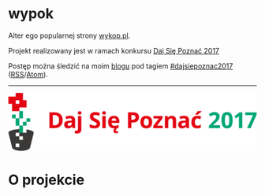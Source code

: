 # wypok
Alter ego popularnej strony [wykop.pl](http://www.wykop.pl).

Projekt realizowany jest w ramach konkursu [Daj Się Poznać 2017](http://dajsiepoznac.pl)

Postęp można śledzić na moim [blogu](https://arturtamborski.pl/) pod tagiem [#dajsiepoznac2017](https://arturtamborski.pl/tag/dajsiepoznac2017) ([RSS](https://arturtamborski.pl/tag/dajsiepoznac2017/feed)/[Atom](https://arturtamborski.pl/tag/dajsiepoznac2017/atom)).

---

![logo konkursu](https://github.com/arturtamborski/wypok/raw/master/logo.png)


# O projekcie

